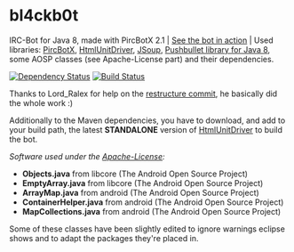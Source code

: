# bl4ckb0t

IRC-Bot for Java 8, made with PircBotX 2.1 | [See the bot in action](webchat.esper.net/?channels=bl4ckscor3) | Used libraries: [PircBotX](https://github.com/thelq/pircbotx), [HtmlUnitDriver](https://github.com/SeleniumHQ/htmlunit-driver), [JSoup](https://jsoup.org/), [Pushbullet library for Java 8](https://github.com/Sheigutn/pushbullet-java-8), some AOSP classes (see Apache-License part) and their dependencies.

[![Dependency Status](https://www.versioneye.com/user/projects/57e5039bbd6fa600512dfb56/badge.svg?style=flat)](https://www.versioneye.com/user/projects/57e5039bbd6fa600512dfb56) [![Build Status](https://travis-ci.org/bl4ckscor3/bl4ckb0t.svg?branch=master)](https://travis-ci.org/bl4ckscor3/bl4ckb0t)

Thanks to Lord_Ralex for help on the [restructure commit](http://github.com/bl4ckscor3/bl4ckb0t/commit/0703810f5870d2cdb7c678ff983671c2884fa7e9), he basically did the whole work :)

Additionally to the Maven dependencies, you have to download, and add to your build path, the latest **STANDALONE** version of [HtmlUnitDriver](https://github.com/SeleniumHQ/htmlunit-driver) to build the bot.

_Software used under the [Apache-License](https://github.com/bl4ckscor3/bl4ckb0t/blob/master/APACHELICENSE.md):_
- **Objects.java** from libcore (The Android Open Source Project)
- **EmptyArray.java** from libcore (The Android Open Source Project)
- **ArrayMap.java** from android (The Android Open Source Project)
- **ContainerHelper.java** from android (The Android Open Source Project)
- **MapCollections.java** from android (The Android Open Source Project)

Some of these classes have been slightly edited to ignore warnings eclipse shows and to adapt the packages they're placed in.
